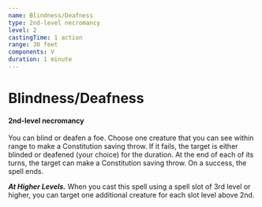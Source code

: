 ```yaml
---
name: Blindness/Deafness
type: 2nd-level necromancy
level: 2
castingTime: 1 action
range: 30 feet
components: V
duration: 1 minute
---
```


# Blindness/Deafness

#### 2nd-level necromancy

You can blind or deafen a foe. Choose one creature that you can see within range to make a Constitution saving throw. If it fails, the target is either blinded or deafened (your choice) for the duration. At the end of each of its turns, the target can make a Constitution saving throw. On a success, the spell ends.

_**At Higher Levels.**_ When you cast this spell using a spell slot of 3rd level or higher, you can target one additional creature for each slot level above 2nd.
